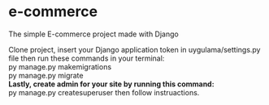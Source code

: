 # e-commerce
The simple  E-commerce project made with Django

Clone project, insert your Django application token in uygulama/settings.py file then run these commands in your terminal: <br>
py manage.py makemigrations <br>
py manage.py migrate <br>
<b>Lastly, create admin for your site by running this command:</b> <br>
py manage.py createsuperuser then follow instruactions. 
